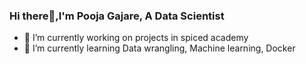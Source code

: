 ### Hi there👋,I'm Pooja Gajare, A Data Scientist 

- 🔭 I’m currently working on projects in spiced academy
- 🌱 I’m currently learning Data wrangling, Machine learning, Docker

